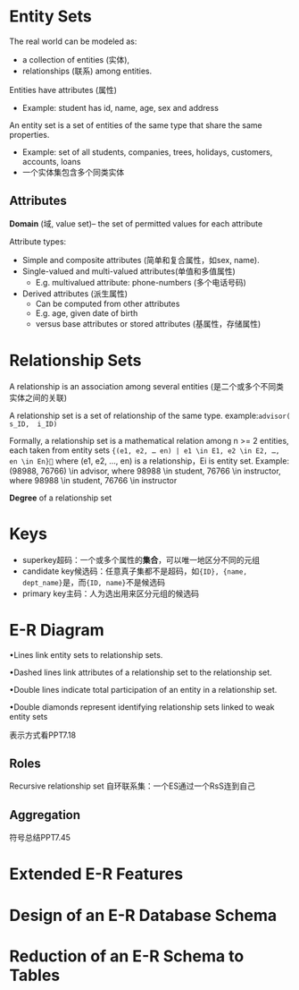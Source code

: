 # Entity Sets

The real world  can be modeled as:

* a collection of entities (实体), 
* relationships (联系) among entities.

Entities have attributes (属性)

* Example: student has id, name, age, sex and address

An entity set is a set of entities of the same type that share the same properties.

* Example: set of all students, companies, trees, holidays, customers, accounts, loans
* 一个实体集包含多个同类实体

## Attributes

**Domain** (域, value set)– the set of permitted values for each attribute 

Attribute types:

* Simple and composite attributes (简单和复合属性，如sex, name).
* Single-valued and multi-valued attributes(单值和多值属性)
    * E.g. multivalued attribute: phone-numbers (多个电话号码)
* Derived attributes (派生属性) 
    * Can be computed from other attributes
    * E.g.  age, given date of birth
    * versus base attributes or stored attributes (基属性，存储属性)

# Relationship Sets

A relationship is an association among several entities (是二个或多个不同类实体之间的关联)

A relationship set is a set of relationship of the same type. example:`advisor( s_ID,  i_ID)`

Formally, a relationship set is a mathematical relation among n >= 2 entities, each taken from entity sets `{(e1, e2, … en) | e1 \in E1, e2 \in E2, …, en \in En}` where (e1, e2, …, en) is a relationship，Ei  is entity set. Example: 	(98988, 76766) \in advisor, where  98988 \in student,  76766 \in instructor, where 98988 \in student, 76766 \in instructor

**Degree** of a relationship set



# Keys

* superkey超码：一个或多个属性的**集合**，可以唯一地区分不同的元组
* candidate key候选码：任意真子集都不是超码，如`{ID}, {name, dept_name}`是，而`{ID, name}`不是候选码
* primary key主码：人为选出用来区分元组的候选码



# E-R Diagram

•Lines link entity sets to relationship sets.

•Dashed lines link attributes of a relationship set to the relationship set.

•Double lines indicate total participation of an entity in a relationship set.

•Double diamonds represent identifying relationship sets linked to weak entity sets

表示方式看PPT7.18

## Roles

Recursive relationship set 自环联系集：一个ES通过一个RsS连到自己

## Aggregation

符号总结PPT7.45

# Extended E-R Features



# Design of an E-R Database Schema



# Reduction of an E-R Schema to Tables

